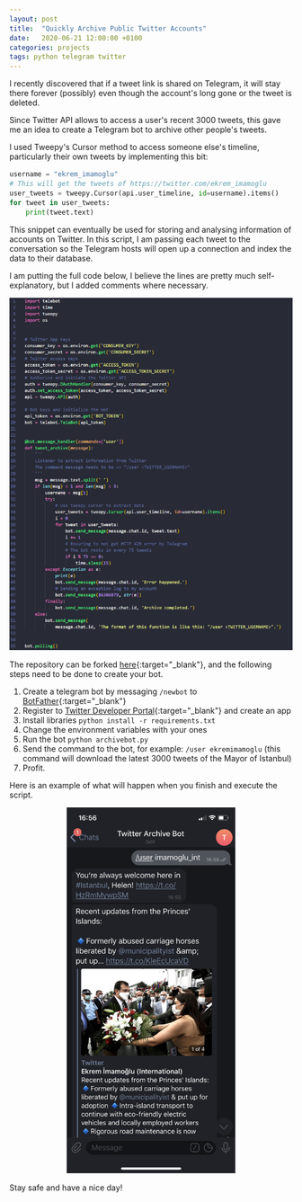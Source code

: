 ```yaml
---
layout: post
title:  "Quickly Archive Public Twitter Accounts"
date:   2020-06-21 12:00:00 +0100
categories: projects
tags: python telegram twitter
---
```


I recently discovered that if a tweet link is shared on Telegram, it will stay there forever (possibly) even though the account's long gone or the tweet is deleted.

Since Twitter API allows to access a user's recent 3000 tweets, this gave me an idea to create a Telegram bot to archive other people's tweets.

I used Tweepy's Cursor method to access someone else's timeline, particularly their own tweets by implementing this bit:

```python
username = "ekrem_imamoglu"
# This will get the tweets of https://twitter.com/ekrem_imamoglu
user_tweets = tweepy.Cursor(api.user_timeline, id=username).items()
for tweet in user_tweets:
    print(tweet.text)
```

This snippet can eventually be used for storing and analysing information of accounts on Twitter. In this script, I am passing each tweet to the conversation so the Telegram hosts will open up a connection and index the data to their database.

I am putting the full code below, I believe the lines are pretty much self-explanatory, but I added comments where necessary.

![Script](/assets/archive_tweets/image_796.png)

The repository can be forked [here](https://github.com/gokhj/telegram-tweet-archive){:target="_blank"}, and the following steps need to be done to create your bot.

1. Create a telegram bot by messaging ```/newbot``` to [BotFather](https://t.me/botfather){:target="_blank"}
2. Register to [Twitter Developer Portal](https://developer.twitter.com/en/apps){:target="_blank"} and create an app
3. Install libraries ```python install -r requirements.txt```
4. Change the environment variables with your ones
5. Run the bot ```python archivebot.py```
6. Send the command to the bot, for example: ```/user ekremimamoglu``` (this command will download the latest 3000 tweets of the Mayor of Istanbul)
7. Profit.

Here is an example of what will happen when you finish and execute the script.

<div style="text-align:center;">
<img src="/assets/archive_tweets/telegram_screenshot.png" alt="Screenshot from iPhone"
    title="Screenshot from iPhone" width="300"/>
</div>

Stay safe and have a nice day!